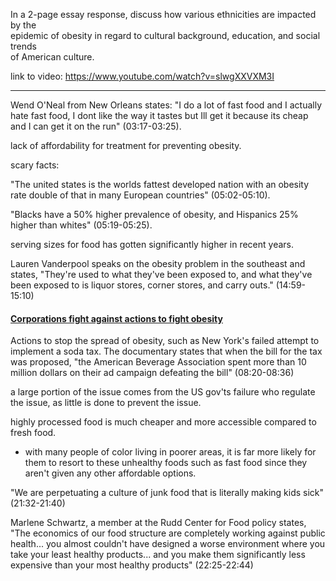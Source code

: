 
In a 2-page essay response, discuss how various ethnicities are impacted by the  
epidemic of obesity in regard to cultural background, education, and social trends  
of American culture.

link to video: https://www.youtube.com/watch?v=slwgXXVXM3I

---

Wend O'Neal from New Orleans states: "I do a lot of fast food and I actually hate fast food, I dont like the way it tastes but Ill get it because its cheap and I can get it on the run" (03:17-03:25).


lack of affordability for treatment for preventing obesity.


scary facts:

"The united states is the worlds fattest developed nation with an obesity rate double of that in many European countries" (05:02-05:10).

"Blacks have a 50% higher prevalence of obesity, and Hispanics 25% higher than whites" (05:19-05:25).


serving sizes for food has gotten significantly higher in recent years.

Lauren Vanderpool speaks on the obesity problem in the southeast and states, "They're used to what they've been exposed to, and what they've been exposed to is liquor stores, corner stores, and carry outs." (14:59-15:10)

#### <u>Corporations fight against actions to fight obesity</u>
Actions to stop the spread of obesity, such as New York's failed attempt to implement a soda tax. The documentary states that when the bill for the tax was proposed, "the American Beverage Association spent more than 10 million dollars on their ad campaign defeating the bill" (08:20-08:36)


a large portion of the issue comes from the US gov'ts failure who regulate the issue, as little is done to prevent the issue.



highly processed food is much cheaper and more accessible compared to fresh food.
- with many people of color living in  poorer areas, it is far more likely for them to resort to these unhealthy foods such as fast food since they aren't given any other affordable options.



"We are perpetuating a culture of junk food that is literally making kids sick" (21:32-21:40)

Marlene Schwartz, a member at the Rudd Center for Food policy states, "The economics of our food structure are completely working against public health... you almost couldn't have designed a worse environment where you take your least healthy products... and you make them significantly less expensive than your most healthy products" (22:25-22:44)